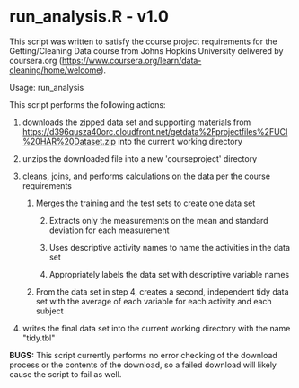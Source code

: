 # run_analysis.R - v1.0

This script was written to satisfy the course project requirements
for the Getting/Cleaning Data course from Johns Hopkins University
delivered by coursera.org (https://www.coursera.org/learn/data-cleaning/home/welcome).

Usage: run_analysis

This script performs the following actions:
1. downloads the zipped data set and supporting materials from https://d396qusza40orc.cloudfront.net/getdata%2Fprojectfiles%2FUCI%20HAR%20Dataset.zip
	into the current working directory

2. unzips the downloaded file into a new 'courseproject' directory

3. cleans, joins, and performs calculations on the data per the course requirements

	1. Merges the training and the test sets to create one data set

    	2. Extracts only the measurements on the mean and standard deviation for each measurement

    	3. Uses descriptive activity names to name the activities in the data set

    	4. Appropriately labels the data set with descriptive variable names

   	5. From the data set in step 4, creates a second, independent tidy data set with the average of each variable for each activity and each subject

4. writes the final data set into the current working directory with the name "tidy.tbl"

**BUGS:**
This script currently performs no error checking of the download process or the contents of the download, so a failed download will likely cause the script to 
fail as well.
